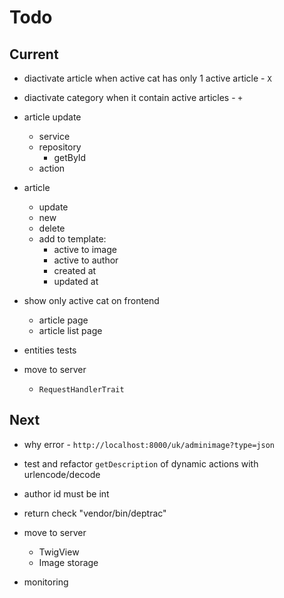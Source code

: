 # Todo

## Current

- diactivate article when active cat has only 1 active article - `X`
- diactivate category when it contain active articles - `+`

- article update
  - service
  - repository
    - getById
  - action

- article
  - update
  - new
  - delete
  - add to template:
    - active to image
    - active to author
    - created at
    - updated at

- show only active cat on frontend
  - article page
  - article list page

- entities tests
- move to server
  - `RequestHandlerTrait`

## Next

- why error - `http://localhost:8000/uk/adminimage?type=json`
- test and refactor `getDescription` of dynamic actions with urlencode/decode

- author id must be int

- return check "vendor/bin/deptrac"

- move to server
  - TwigView
  - Image storage

- monitoring
